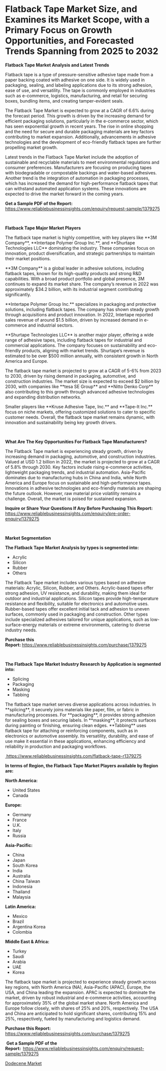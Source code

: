 <p><h1>Flatback Tape Market Size, and Examines its Market Scope, with a Primary Focus on Growth Opportunities, and Forecasted Trends Spanning from 2025 to 2032</h1></p><p><strong>Flatback Tape Market Analysis and Latest Trends</strong></p>
<p><p>Flatback tape is a type of pressure-sensitive adhesive tape made from a paper backing coated with adhesive on one side. It is widely used in packaging, sealing, and labeling applications due to its strong adhesion, ease of use, and versatility. The tape is commonly employed in industries such as e-commerce, logistics, manufacturing, and retail for securing boxes, bundling items, and creating tamper-evident seals.</p><p>The Flatback Tape Market is expected to grow at a CAGR of 6.6% during the forecast period. This growth is driven by the increasing demand for efficient packaging solutions, particularly in the e-commerce sector, which has seen exponential growth in recent years. The rise in online shopping and the need for secure and durable packaging materials are key factors contributing to market expansion. Additionally, advancements in adhesive technologies and the development of eco-friendly flatback tapes are further propelling market growth.</p><p>Latest trends in the Flatback Tape Market include the adoption of sustainable and recyclable materials to meet environmental regulations and consumer preferences. Manufacturers are focusing on producing tapes with biodegradable or compostable backings and water-based adhesives. Another trend is the integration of automation in packaging processes, which has increased the demand for high-performance flatback tapes that can withstand automated application systems. These innovations are expected to drive the market forward in the coming years.</p></p>
<p><strong>Get a Sample PDF of the Report:&nbsp;</strong> <a href="https://www.reliablebusinessinsights.com/enquiry/request-sample/1379275?utm_campaign=2032&utm_medium=2&utm_source=Github&utm_content=ia&utm_term=25012025&utm_id=flatback-tape">https://www.reliablebusinessinsights.com/enquiry/request-sample/1379275</a></p>
<p>&nbsp;</p>
<p><strong>Flatback Tape Major Market Players</strong></p>
<p><p>The flatback tape market is highly competitive, with key players like **3M Company**, **Intertape Polymer Group Inc.**, and **Shurtape Technologies LLC** dominating the industry. These companies focus on innovation, product diversification, and strategic partnerships to maintain their market positions.</p><p>**3M Company** is a global leader in adhesive solutions, including flatback tapes, known for its high-quality products and strong R&D capabilities. With a broad product portfolio and global presence, 3M continues to expand its market share. The company’s revenue in 2022 was approximately $34.2 billion, with its industrial segment contributing significantly.</p><p>**Intertape Polymer Group Inc.** specializes in packaging and protective solutions, including flatback tapes. The company has shown steady growth through acquisitions and product innovation. In 2022, Intertape reported sales revenue of around $1.5 billion, driven by increased demand in e-commerce and industrial sectors.</p><p>**Shurtape Technologies LLC** is another major player, offering a wide range of adhesive tapes, including flatback tapes for industrial and commercial applications. The company focuses on sustainability and eco-friendly products, aligning with market trends. Shurtape’s revenue is estimated to be over $500 million annually, with consistent growth in North America and Europe.</p><p>The flatback tape market is projected to grow at a CAGR of 5-6% from 2023 to 2030, driven by rising demand in packaging, automotive, and construction industries. The market size is expected to exceed $2 billion by 2030, with companies like **tesa SE Group** and **Nitto Denko Corp** also contributing to this growth through advanced adhesive technologies and expanding distribution networks.</p><p>Smaller players like **Kruse Adhesive Tape, Inc.** and **Tape-It Inc.** focus on niche markets, offering customized solutions to cater to specific customer needs. Overall, the flatback tape market remains dynamic, with innovation and sustainability being key growth drivers.</p></p>
<p>&nbsp;</p>
<p><strong>What Are The Key Opportunities For Flatback Tape Manufacturers?</strong></p>
<p><p>The Flatback Tape market is experiencing steady growth, driven by increasing demand in packaging, automotive, and construction industries. Valued at USD 1.2 billion in 2022, the market is projected to grow at a CAGR of 5.8% through 2030. Key factors include rising e-commerce activities, lightweight packaging trends, and industrial automation. Asia-Pacific dominates due to manufacturing hubs in China and India, while North America and Europe focus on sustainable and high-performance tapes. Innovations in adhesive technologies and eco-friendly materials are shaping the future outlook. However, raw material price volatility remains a challenge. Overall, the market is poised for sustained expansion.</p></p>
<p><strong>Inquire or Share Your Questions If Any Before Purchasing This Report:</strong> <a href="https://www.reliablebusinessinsights.com/enquiry/pre-order-enquiry/1379275?utm_campaign=2032&utm_medium=2&utm_source=Github&utm_content=ia&utm_term=25012025&utm_id=flatback-tape">https://www.reliablebusinessinsights.com/enquiry/pre-order-enquiry/1379275</a></p>
<p>&nbsp;</p>
<p><strong>Market Segmentation</strong></p>
<p><strong>The Flatback Tape Market Analysis by types is segmented into:</strong></p>
<p><ul><li>Acrylic</li><li>Silicon</li><li>Rubber</li><li>Others</li></ul></p>
<p><p>The Flatback Tape market includes various types based on adhesive materials: Acrylic, Silicon, Rubber, and Others. Acrylic-based tapes offer strong adhesion, UV resistance, and durability, making them ideal for outdoor and industrial applications. Silicon tapes provide high-temperature resistance and flexibility, suitable for electronics and automotive uses. Rubber-based tapes offer excellent initial tack and adhesion to uneven surfaces, commonly used in packaging and construction. Other types include specialized adhesives tailored for unique applications, such as low-surface-energy materials or extreme environments, catering to diverse industry needs.</p></p>
<p><strong>Purchase this Report:&nbsp;</strong><a href="https://www.reliablebusinessinsights.com/purchase/1379275?utm_campaign=2032&utm_medium=2&utm_source=Github&utm_content=ia&utm_term=25012025&utm_id=flatback-tape">https://www.reliablebusinessinsights.com/purchase/1379275</a></p>
<p>&nbsp;</p>
<p><strong>The Flatback Tape Market Industry Research by Application is segmented into:</strong></p>
<p><ul><li>Splicing</li><li>Packaging</li><li>Masking</li><li>Tabbing</li></ul></p>
<p><p>The flatback tape market serves diverse applications across industries. In **splicing**, it securely joins materials like paper, film, or fabric in manufacturing processes. For **packaging**, it provides strong adhesion for sealing boxes and securing labels. In **masking**, it protects surfaces during painting or finishing, ensuring clean edges. **Tabbing** uses flatback tape for attaching or reinforcing components, such as in electronics or automotive assembly. Its versatility, durability, and ease of use make it essential in these applications, enhancing efficiency and reliability in production and packaging workflows.</p></p>
<p><a href="https://www.reliablebusinessinsights.com/flatback-tape-r1379275?utm_campaign=2032&utm_medium=2&utm_source=Github&utm_content=ia&utm_term=25012025&utm_id=flatback-tape">&nbsp;https://www.reliablebusinessinsights.com/flatback-tape-r1379275</a></p>
<p><strong>In terms of Region, the Flatback Tape Market Players available by Region are:</strong></p>
<p>
    <p> <strong> North America: </strong>
        <ul>
            <li>United States</li>
            <li>Canada</li>
        </ul>
        </p> 
    <p> <strong> Europe: </strong>
        <ul>
            <li>Germany</li>
            <li>France</li>
            <li>U.K.</li>
            <li>Italy</li>
            <li>Russia</li>
        </ul>
        </p> 
    <p> <strong> Asia-Pacific: </strong>
        <ul>
            <li>China</li>
            <li>Japan</li>
            <li>South Korea</li>
            <li>India</li>
            <li>Australia</li>
            <li>China Taiwan</li>
            <li>Indonesia</li>
            <li>Thailand</li>
            <li>Malaysia</li>
        </ul>
        </p> 
    <p> <strong> Latin America: </strong>
        <ul>
            <li>Mexico</li>
            <li>Brazil</li>
            <li>Argentina Korea</li>
            <li>Colombia</li>
        </ul>
        </p> 
    <p> <strong> Middle East & Africa: </strong>
        <ul>
            <li>Turkey</li>
            <li>Saudi</li>
            <li>Arabia</li>
            <li>UAE</li>
            <li>Korea</li>
        </ul>
    </p>
    </p>
<p><p>The flatback tape market is projected to experience steady growth across key regions, with North America (NA), Asia-Pacific (APAC), Europe, the USA, and China leading the expansion. APAC is expected to dominate the market, driven by robust industrial and e-commerce activities, accounting for approximately 35% of the global market share. North America and Europe follow closely, with shares of 25% and 20%, respectively. The USA and China are anticipated to hold significant shares, contributing 15% and 25%, respectively, fueled by manufacturing and logistics demand.</p></p>
<p><strong>Purchase this Report: </strong><a href="https://www.reliablebusinessinsights.com/purchase/1379275?utm_campaign=2032&utm_medium=2&utm_source=Github&utm_content=ia&utm_term=25012025&utm_id=flatback-tape">https://www.reliablebusinessinsights.com/purchase/1379275</a></p>
<p>&nbsp;<strong>Get a Sample PDF of the Report:&nbsp;&nbsp;</strong><a href="https://www.reliablebusinessinsights.com/enquiry/request-sample/1379275?utm_campaign=2032&utm_medium=2&utm_source=Github&utm_content=ia&utm_term=25012025&utm_id=flatback-tape">https://www.reliablebusinessinsights.com/enquiry/request-sample/1379275</a></p>
<p><strong></strong></p>
<p><p><a href="https://github.com/marloy8/Market-Research-Report-List-6/blob/main/dodecene-market.md?utm_campaign=2032&utm_medium=2&utm_source=Github&utm_content=ia&utm_term=25012025&utm_id=flatback-tape">Dodecene Market</a></p></p>